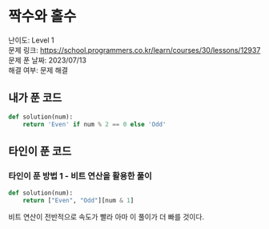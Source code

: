 # 짝수와 홀수

난이도: Level 1  
문제 링크: https://school.programmers.co.kr/learn/courses/30/lessons/12937  
문제 푼 날짜: 2023/07/13  
해결 여부: 문제 해결  
  
## 내가 푼 코드

```python
def solution(num):
    return 'Even' if num % 2 == 0 else 'Odd'
```

## 타인이 푼 코드

### 타인이 푼 방법 1 - 비트 연산을 활용한 풀이

```python
def solution(num):
    return ["Even", "Odd"][num & 1]
```

비트 연산이 전반적으로 속도가 빨라 아마 이 풀이가 더 빠를 것이다.
